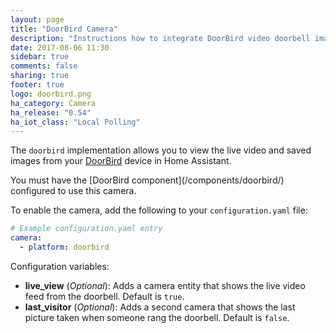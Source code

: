 ```yaml
---
layout: page
title: "DoorBird Camera"
description: "Instructions how to integrate DoorBird video doorbell images into Home Assistant."
date: 2017-08-06 11:30
sidebar: true
comments: false
sharing: true
footer: true
logo: doorbird.png
ha_category: Camera
ha_release: "0.54"
ha_iot_class: "Local Polling"
---
```


The `doorbird` implementation allows you to view the live video and saved images from your [DoorBird](http://www.doorbird.com/) device in Home Assistant.

<p class='note'>
  You must have the [DoorBird component](/components/doorbird/) configured to use this camera.
</p>

To enable the camera, add the following to your `configuration.yaml` file:

```yaml
# Example configuration.yaml entry
camera:
  - platform: doorbird
```

Configuration variables:

- **live_view** (*Optional*): Adds a camera entity that shows the live video feed from the doorbell. Default is `true`.
- **last_visitor** (*Optional*): Adds a second camera that shows the last picture taken when someone rang the doorbell. Default is `false`.
